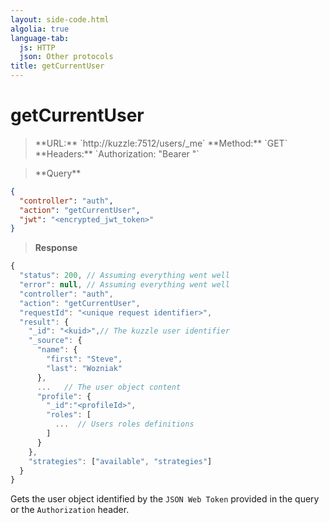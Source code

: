 ```yaml
---
layout: side-code.html
algolia: true
language-tab:
  js: HTTP
  json: Other protocols
title: getCurrentUser
---
```


# getCurrentUser


<blockquote class="js">
<p>
**URL:** `http://kuzzle:7512/users/_me`  
**Method:** `GET`  
**Headers:** `Authorization: "Bearer <encrypted_jwt_token>"`
</p>
</blockquote>

<blockquote class="json">
<p>
**Query**
</p>
</blockquote>

```json
{
  "controller": "auth",
  "action": "getCurrentUser",
  "jwt": "<encrypted_jwt_token>"
}
```

>**Response**

```javascript
{
  "status": 200, // Assuming everything went well
  "error": null, // Assuming everything went well
  "controller": "auth",
  "action": "getCurrentUser",
  "requestId": "<unique request identifier>",
  "result": {
    "_id": "<kuid>",// The kuzzle user identifier
    "_source": {
      "name": {
        "first": "Steve",
        "last": "Wozniak"
      },
      ...   // The user object content
      "profile": {
        "_id":"<profileId>",
        "roles": [
          ...  // Users roles definitions
        ]
      }
    },
    "strategies": ["available", "strategies"]
  }
}
```

Gets the user object identified by the `JSON Web Token` provided in the query or the `Authorization` header.
